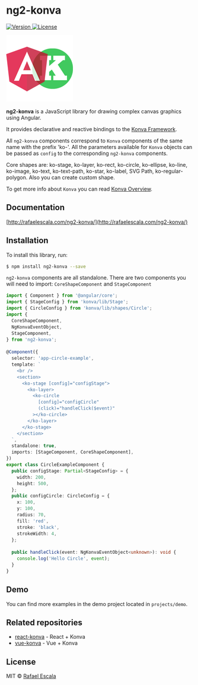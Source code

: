 # ng2-konva
<span class="badge-npmdownloads">
  <a href="https://www.npmjs.com/package/ng2-konva">
    <img src="https://img.shields.io/npm/v/ng2-konva.svg" alt="Version">
  </a>
  <a href="https://www.npmjs.com/package/ng2-konva">
    <img src="https://img.shields.io/npm/l/ng2-konva.svg" alt="License">
  </a>
  </span>

![Ng2Konva Logo](n2-konva.png)

**ng2-konva** is a JavaScript library for drawing complex canvas graphics using Angular.

It provides declarative and reactive bindings to the [Konva Framework](http://konvajs.github.io/).

All `ng2-konva` components correspond to `Konva` components of the same name with the prefix 'ko-'. All the parameters available for `Konva` objects can be passed as `config` to the corresponding `ng2-konva` components.

Core shapes are: ko-stage, ko-layer, ko-rect, ko-circle, ko-ellipse, ko-line, ko-image, ko-text, ko-text-path, ko-star, ko-label, SVG Path, ko-regular-polygon.
Also you can create custom shape.

To get more info about `Konva` you can read [Konva Overview](http://konvajs.github.io/docs/overview.html).

## Documentation

[http://rafaelescala.com/ng2-konva/](http://rafaelescala.com/ng2-konva/)

## Installation

To install this library, run:

```bash
$ npm install ng2-konva --save
```

`ng2-konva` components are all standalone. There are two components you will need to import: `CoreShapeComponent` and `StageComponent`

```typescript
import { Component } from '@angular/core';
import { StageConfig } from 'konva/lib/Stage';
import { CircleConfig } from 'konva/lib/shapes/Circle';
import {
  CoreShapeComponent,
  NgKonvaEventObject,
  StageComponent,
} from 'ng2-konva';

@Component({
  selector: 'app-circle-example',
  template: `
    <br />
    <section>
      <ko-stage [config]="configStage">
        <ko-layer>
          <ko-circle
            [config]="configCircle"
            (click)="handleClick($event)"
          ></ko-circle>
        </ko-layer>
      </ko-stage>
    </section>
  `,
  standalone: true,
  imports: [StageComponent, CoreShapeComponent],
})
export class CircleExampleComponent {
  public configStage: Partial<StageConfig> = {
    width: 200,
    height: 500,
  };
  public configCircle: CircleConfig = {
    x: 100,
    y: 100,
    radius: 70,
    fill: 'red',
    stroke: 'black',
    strokeWidth: 4,
  };

  public handleClick(event: NgKonvaEventObject<unknown>): void {
    console.log('Hello Circle', event);
  }
}
```

## Demo
You can find more examples in the demo project located in `projects/demo`.

## Related repositories

* [react-konva](https://github.com/lavrton/react-konva) - React + Konva
* [vue-konva](http://rafaelescala.com/vue-konva-doc/) - Vue + Konva


## License

MIT © [Rafael Escala](mailto:rafaesc92@gmail.com)
